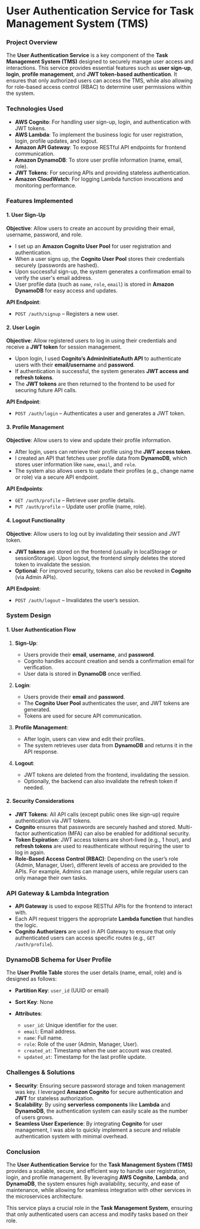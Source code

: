 # **User Authentication Service for Task Management System (TMS)**

### **Project Overview**

The **User Authentication Service** is a key component of the **Task Management System (TMS)** designed to securely manage user access and interactions. This service provides essential features such as **user sign-up**, **login**, **profile management**, and **JWT token-based authentication**. It ensures that only authorized users can access the TMS, while also allowing for role-based access control (RBAC) to determine user permissions within the system.

### **Technologies Used**

* **AWS Cognito**: For handling user sign-up, login, and authentication with JWT tokens.
* **AWS Lambda**: To implement the business logic for user registration, login, profile updates, and logout.
* **Amazon API Gateway**: To expose RESTful API endpoints for frontend communication.
* **Amazon DynamoDB**: To store user profile information (name, email, role).
* **JWT Tokens**: For securing APIs and providing stateless authentication.
* **Amazon CloudWatch**: For logging Lambda function invocations and monitoring performance.



### **Features Implemented**

#### **1. User Sign-Up**

**Objective**: Allow users to create an account by providing their email, username, password, and role.

* I set up an **Amazon Cognito User Pool** for user registration and authentication.
* When a user signs up, the **Cognito User Pool** stores their credentials securely (passwords are hashed).
* Upon successful sign-up, the system generates a confirmation email to verify the user's email address.
* User profile data (such as `name`, `role`, `email`) is stored in **Amazon DynamoDB** for easy access and updates.

**API Endpoint**:

* `POST /auth/signup` – Registers a new user.



#### **2. User Login**

**Objective**: Allow registered users to log in using their credentials and receive a **JWT token** for session management.

* Upon login, I used **Cognito’s AdminInitiateAuth API** to authenticate users with their **email/username** and **password**.
* If authentication is successful, the system generates **JWT access and refresh tokens**.
* The **JWT tokens** are then returned to the frontend to be used for securing future API calls.

**API Endpoint**:

* `POST /auth/login` – Authenticates a user and generates a JWT token.



#### **3. Profile Management**

**Objective**: Allow users to view and update their profile information.

* After login, users can retrieve their profile using the **JWT access token**.
* I created an API that fetches user profile data from **DynamoDB**, which stores user information like `name`, `email`, and `role`.
* The system also allows users to update their profiles (e.g., change name or role) via a secure API endpoint.

**API Endpoints**:

* `GET /auth/profile` – Retrieve user profile details.
* `PUT /auth/profile` – Update user profile (name, role).



#### **4. Logout Functionality**

**Objective**: Allow users to log out by invalidating their session and JWT token.

* **JWT tokens** are stored on the frontend (usually in localStorage or sessionStorage). Upon logout, the frontend simply deletes the stored token to invalidate the session.
* **Optional**: For improved security, tokens can also be revoked in **Cognito** (via Admin APIs).

**API Endpoint**:

* `POST /auth/logout` – Invalidates the user’s session.



### **System Design**

#### **1. User Authentication Flow**

1. **Sign-Up**:

   * Users provide their **email**, **username**, and **password**.
   * Cognito handles account creation and sends a confirmation email for verification.
   * User data is stored in **DynamoDB** once verified.

2. **Login**:

   * Users provide their **email** and **password**.
   * The **Cognito User Pool** authenticates the user, and JWT tokens are generated.
   * Tokens are used for secure API communication.

3. **Profile Management**:

   * After login, users can view and edit their profiles.
   * The system retrieves user data from **DynamoDB** and returns it in the API response.

4. **Logout**:

   * JWT tokens are deleted from the frontend, invalidating the session.
   * Optionally, the backend can also invalidate the refresh token if needed.

#### **2. Security Considerations**

* **JWT Tokens**: All API calls (except public ones like sign-up) require authentication via JWT tokens.
* **Cognito** ensures that passwords are securely hashed and stored. Multi-factor authentication (MFA) can also be enabled for additional security.
* **Token Expiration**: JWT access tokens are short-lived (e.g., 1 hour), and **refresh tokens** are used to reauthenticate without requiring the user to log in again.
* **Role-Based Access Control (RBAC)**: Depending on the user’s role (Admin, Manager, User), different levels of access are provided to the APIs. For example, Admins can manage users, while regular users can only manage their own tasks.



### **API Gateway & Lambda Integration**

* **API Gateway** is used to expose RESTful APIs for the frontend to interact with.
* Each API request triggers the appropriate **Lambda function** that handles the logic.
* **Cognito Authorizers** are used in API Gateway to ensure that only authenticated users can access specific routes (e.g., `GET /auth/profile`).



### **DynamoDB Schema for User Profile**

The **User Profile Table** stores the user details (name, email, role) and is designed as follows:

* **Partition Key**: `user_id` (UUID or email)
* **Sort Key**: None
* **Attributes**:

  * `user_id`: Unique identifier for the user.
  * `email`: Email address.
  * `name`: Full name.
  * `role`: Role of the user (Admin, Manager, User).
  * `created_at`: Timestamp when the user account was created.
  * `updated_at`: Timestamp for the last profile update.



### **Challenges & Solutions**

* **Security**: Ensuring secure password storage and token management was key. I leveraged **Amazon Cognito** for secure authentication and **JWT** for stateless authorization.
* **Scalability**: By using **serverless components** like **Lambda** and **DynamoDB**, the authentication system can easily scale as the number of users grows.
* **Seamless User Experience**: By integrating **Cognito** for user management, I was able to quickly implement a secure and reliable authentication system with minimal overhead.



### **Conclusion**

The **User Authentication Service** for the **Task Management System (TMS)** provides a scalable, secure, and efficient way to handle user registration, login, and profile management. By leveraging **AWS Cognito**, **Lambda**, and **DynamoDB**, the system ensures high availability, security, and ease of maintenance, while allowing for seamless integration with other services in the microservices architecture.

This service plays a crucial role in the **Task Management System**, ensuring that only authenticated users can access and modify tasks based on their role.
